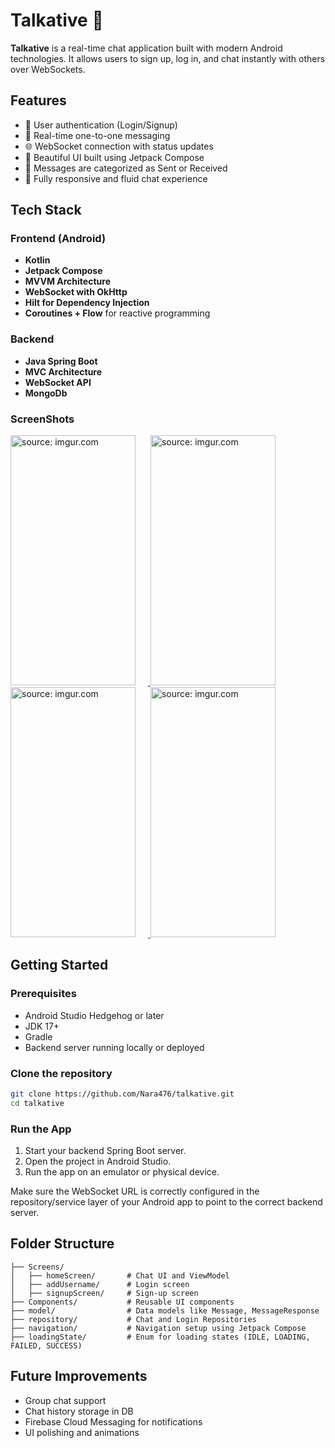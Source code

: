 # Talkative 💬

**Talkative** is a real-time chat application built with modern Android technologies. It allows users to sign up, log in, and chat instantly with others over WebSockets.

## Features

* 🔐 User authentication (Login/Signup)
* 🧑 Real-time one-to-one messaging
* 🌐 WebSocket connection with status updates
* 🎨 Beautiful UI built using Jetpack Compose
* 💬 Messages are categorized as Sent or Received
* 📱 Fully responsive and fluid chat experience

## Tech Stack

### Frontend (Android)

* **Kotlin**
* **Jetpack Compose**
* **MVVM Architecture**
* **WebSocket with OkHttp**
* **Hilt for Dependency Injection**
* **Coroutines + Flow** for reactive programming

### Backend

* **Java Spring Boot**
* **MVC Architecture**
* **WebSocket API**
* **MongoDb**

### ScreenShots

 <a href="https://imgur.com/OUCtetW">
    <img src="https://imgur.com/OUCtetW.gif" title="source: imgur.com" height="400" width="200" style="margin-right: 20px;" />
  </a>
  <a href="https://imgur.com/RnpBVGu">
    <img src="https://imgur.com/RnpBVGu.gif" title="source: imgur.com" height="400" width="200" style="margin-right: 20px;" />
  </a>
   <a href="https://imgur.com/j9zrnCe">
    <img src="https://imgur.com/j9zrnCe.gif" title="source: imgur.com" height="400" width="200" style="margin-right: 20px;" />
  </a>
    <a href="https://imgur.com/MIQRpuY">
    <img src="https://imgur.com/MIQRpuY.gif" title="source: imgur.com" height="400" width="200" style="margin-right: 20px;" />
  </a>
  

## Getting Started

### Prerequisites

* Android Studio Hedgehog or later
* JDK 17+
* Gradle
* Backend server running locally or deployed

### Clone the repository

```bash
git clone https://github.com/Nara476/talkative.git
cd talkative
```

### Run the App

1. Start your backend Spring Boot server.
2. Open the project in Android Studio.
3. Run the app on an emulator or physical device.

Make sure the WebSocket URL is correctly configured in the repository/service layer of your Android app to point to the correct backend server.

## Folder Structure

```
├── Screens/
│   ├── homeScreen/       # Chat UI and ViewModel
│   ├── addUsername/      # Login screen
│   ├── signupScreen/     # Sign-up screen
├── Components/           # Reusable UI components
├── model/                # Data models like Message, MessageResponse
├── repository/           # Chat and Login Repositories
├── navigation/           # Navigation setup using Jetpack Compose
├── loadingState/         # Enum for loading states (IDLE, LOADING, FAILED, SUCCESS)
```

## Future Improvements

* Group chat support
* Chat history storage in DB
* Firebase Cloud Messaging for notifications
* UI polishing and animations


